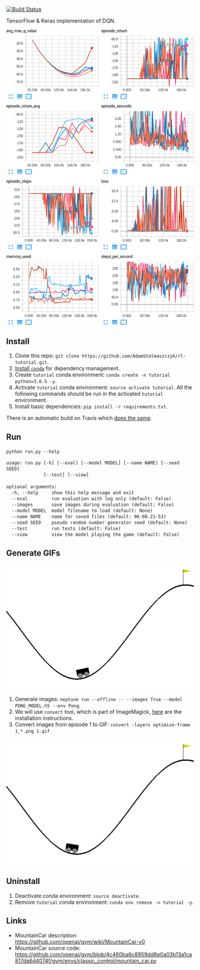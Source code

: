 [![Build Status](https://travis-ci.org/AdamStelmaszczyk/rl-tutorial.svg?branch=master)](https://travis-ci.org/AdamStelmaszczyk/rl-tutorial)


TensorFlow & Keras implementation of DQN.

<p align="center"><img src="https://github.com/AdamStelmaszczyk/rl-tutorial/blob/master/images/tensorboard.png"></p>

## Install

1. Clone this repo: `git clone https://github.com/AdamStelmaszczyk/rl-tutorial.git`.
2. [Install `conda`](https://conda.io/docs/user-guide/install/index.html) for dependency management.
3. Create `tutorial` conda environment: `conda create -n tutorial python=3.6.5 -y`.
4. Activate `tutorial` conda environment: `source activate tutorial`. All the following commands should be run in the activated `tutorial` environment.
5. Install basic dependencies: `pip install -r requirements.txt`.

There is an automatic build on Travis which [does the same](https://github.com/AdamStelmaszczyk/rl-tutorial/blob/master/.travis.yml).

## Run

`python run.py --help`

```
usage: run.py [-h] [--eval] [--model MODEL] [--name NAME] [--seed SEED]
              [--test] [--view]

optional arguments:
  -h, --help     show this help message and exit
  --eval         run evaluation with log only (default: False)
  --images       save images during evaluation (default: False)
  --model MODEL  model filename to load (default: None)
  --name NAME    name for saved files (default: 06-08-21-53)
  --seed SEED    pseudo random number generator seed (default: None)
  --test         run tests (default: False)
  --view         view the model playing the game (default: False)
```

## Generate GIFs

<img src="https://github.com/AdamStelmaszczyk/rl-tutorial/blob/master/images/random.gif">

1. Generate images: `neptune run --offline -- --images True --model PONG_MODEL.h5 --env Pong`.
2. We will use `convert` tool, which is part of ImageMagick, [here](https://www.imagemagick.org/script/download.php) are the installation instructions.
3. Convert images from episode 1 to GIF: `convert -layers optimize-frame 1_*.png 1.gif`

<img src="https://github.com/AdamStelmaszczyk/rl-tutorial/blob/master/images/good.gif">

## Uninstall

1. Deactivate conda environment: `source deactivate`.
2. Remove `tutorial` conda environment: `conda env remove -n tutorial -y`.

## Links

- MountainCar description: https://github.com/openai/gym/wiki/MountainCar-v0
- MountainCar source code: https://github.com/openai/gym/blob/4c460ba6c8959dd8e0a03b13a1ca817da6d4074f/gym/envs/classic_control/mountain_car.py
